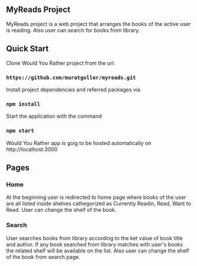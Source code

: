 ## MyReads Project

MyReads project is a web project that arranges the books of the active user is reading. Also user can search for books from library.

## Quick Start

Clone Would You Rather project from the url:

### `https://github.com/muratgoller/myreads.git`

Install project dependencies and referred packages via 

### `npm install`

Start the application with the command

### `npm start`

Would You Rather app is goig to be hosted automatically on http://localhost:3000

## Pages
### Home
At the beginning user is redirected to home page where books of the user are all listed inside shelves cathegorized as Currently Readin, Read, Want to Read. User can change the shelf of the book. 

### Search
User searches books from library according to the ket value of book title and author. If any book searched from library matches with user's books the related shelf will be available on the list. Also user can change the shelf of the book from search page.